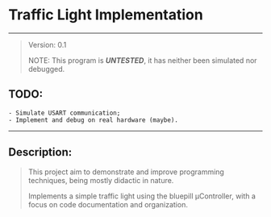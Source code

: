 # Traffic Light Implementation
___

> Version: 0.1
>
> NOTE: This program is ***UNTESTED***, it has neither been simulated nor
 debugged.
>

## TODO:
    - Simulate USART communication;
    - Implement and debug on real hardware (maybe).

___

## Description:
> This project aim to demonstrate and improve programming techniques,
> being mostly didactic in nature.
>
> Implements a simple traffic light using the bluepill μController,
> with a focus on code documentation and organization.
